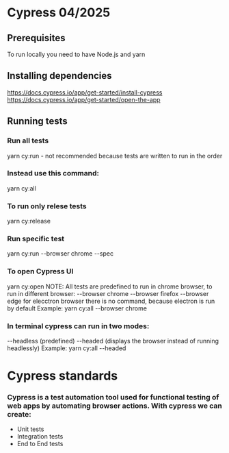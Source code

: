 # Cypress 04/2025
## Prerequisites
To run locally you need to have Node.js and yarn
## Installing dependencies
https://docs.cypress.io/app/get-started/install-cypress
https://docs.cypress.io/app/get-started/open-the-app
## Running tests
### Run all tests
yarn cy:run - not recommended because tests are written to run in the order
### Instead use this command:
yarn cy:all 
### To run only relese tests 
yarn cy:release
### Run specific test
yarn cy:run --browser chrome --spec <path>
### To open Cypress UI
yarn cy:open 
NOTE: All tests are predefined to run in chrome browser, to run in different browser:
--browser chrome
--browser firefox
--browser edge
for elecctron browser there is no command, because electron is run by default
Example:
yarn cy:all --browser chrome
### In terminal cypress can run in two modes:
--headless (predefined)
--headed (displays the browser instead of running headlessly)
Example:
yarn cy:all --headed
# Cypress standards
### Cypress is a test automation tool used for functional testing of web apps by automating browser actions. With cypress we can create:
- Unit tests
- Integration tests
- End to End tests
